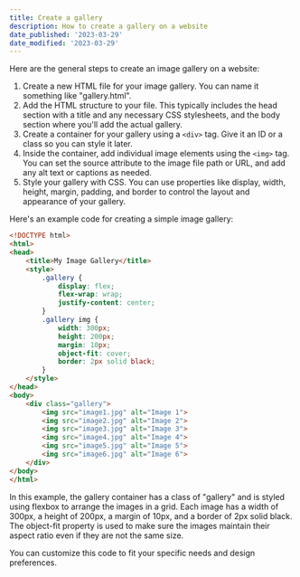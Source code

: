 ```yaml
---
title: Create a gallery
description: How to create a gallery on a website
date_published: '2023-03-29'
date_modified: '2023-03-29'
---
```


Here are the general steps to create an image gallery on a website:
1. Create a new HTML file for your image gallery. You can name it something like "gallery.html".
2. Add the HTML structure to your file. This typically includes the head section with a title and any necessary CSS stylesheets, and the body section where you'll add the actual gallery. 
3. Create a container for your gallery using a `<div>` tag. Give it an ID or a class so you can style it later. 
4. Inside the container, add individual image elements using the `<img>` tag. You can set the source attribute to the image file path or URL, and add any alt text or captions as needed.
5. Style your gallery with CSS. You can use properties like display, width, height, margin, padding, and border to control the layout and appearance of your gallery.

Here's an example code for creating a simple image gallery:

```html
<!DOCTYPE html>
<html>
<head>
	<title>My Image Gallery</title>
	<style>
		.gallery {
			display: flex;
			flex-wrap: wrap;
			justify-content: center;
		}
		.gallery img {
			width: 300px;
			height: 200px;
			margin: 10px;
			object-fit: cover;
			border: 2px solid black;
		}
	</style>
</head>
<body>
	<div class="gallery">
		<img src="image1.jpg" alt="Image 1">
		<img src="image2.jpg" alt="Image 2">
		<img src="image3.jpg" alt="Image 3">
		<img src="image4.jpg" alt="Image 4">
		<img src="image5.jpg" alt="Image 5">
		<img src="image6.jpg" alt="Image 6">
	</div>
</body>
</html>
```



In this example, the gallery container has a class of "gallery" and is styled using flexbox to arrange the images in a grid. Each image has a width of 300px, a height of 200px, a margin of 10px, and a border of 2px solid black. The object-fit property is used to make sure the images maintain their aspect ratio even if they are not the same size.

You can customize this code to fit your specific needs and design preferences.
